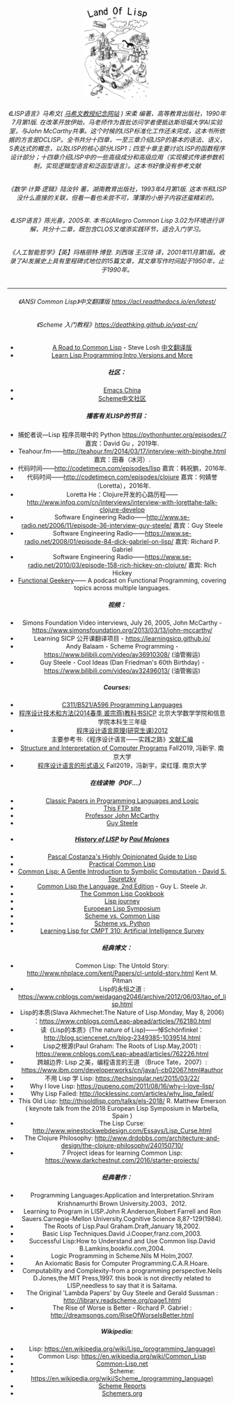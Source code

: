 <div align=center><img src="./images/LandOfLisp.png" width="150px">

###### 《LISP语言》马希文( [马希文教授纪念网站](http://www.math.pku.edu.cn/teachers/mxw/) ) 宋柔 编著，高等教育出版社，1990年7月第1版. 在改革开放伊始，马老师作为首批访问学者便抵达斯坦福大学AI实验室，与John McCarthy共事。这个时候的LISP标准化工作还未完成，这本书所依据的方言是DCLISP。全书共分十四章，一至三章介绍LISP的基本的语法、语义，S表达式的概念，以及LISP的核心部分LISP1；四至十章主要讨论LISP的函数程序设计部分；十四章介绍LISP中的一些高级成分和高级应用（实现模式传递参数机制，实现逻辑型语言和泛函型语言）。这本书好像没有参考文献
###### 《数学·计算·逻辑》陆汝钤 著，湖南教育出版社，1993年4月第1版. 这本书和LISP没什么直接的关联，但看一看也未尝不可，薄薄的小册子内容还蛮精彩的。
###### 《LISP语言》陈光喜，2005年. 本书以Allegro Common Lisp 3.02为环境进行讲解，共分十二章，既包含CLOS又增添实践环节，适合入门学习。
###### 《人工智能哲学》【英】玛格丽特·博登. 刘西瑞 王汉琦 译，2001年11月第1版。收录了AI发展史上具有里程碑式地位的15篇文章，其文章写作时间起于1950年，止于1990年。

*****

###### 《ANSI Common Lisp》中文翻譯版 https://acl.readthedocs.io/en/latest/
###### 《Scheme 入门教程》https://deathking.github.io/yast-cn/
* [A Road to Common Lisp](http://stevelosh.com/blog/2018/08/a-road-to-common-lisp/) - Steve Losh [中文翻译版](https://keer2345.github.io/2019/03/10/lisp-A-Road-to-Common-Lisp/)
* [Learn Lisp Programming:Intro,Versions,and More](https://www.whoishostingthis.com/resources/lisp/)

##### 社区：
- [Emacs China](https://emacs-china.org/)
- [Scheme中文社区](http://theschemer.org/)


##### 播客有关LISP的节目：
* 捕蛇者说—Lisp 程序员眼中的 Python https://pythonhunter.org/episodes/7  嘉宾：David Gu ，2019年.
* Teahour.fm——http://teahour.fm/2014/03/17/interview-with-binghe.html 嘉宾：田春（冰河）.
* 代码时间——http://codetimecn.com/episodes/lisp 嘉宾：韩祝鹏，2016年.
* 代码时间——http://codetimecn.com/episodes/clojure 嘉宾：何婧誉（Loretta），2016年.
* Loretta He：Clojure开发的心路历程——http://www.infoq.com/cn/interviews/interview-with-lorettahe-talk-clojure-develop
* Software Engineering Radio——http://www.se-radio.net/2006/11/episode-36-interview-guy-steele/ 嘉宾：Guy Steele
* Software Engineering Radio——https://www.se-radio.net/2008/01/episode-84-dick-gabriel-on-lisp/ 嘉宾: Richard P. Gabriel
* Software Engineering Radio——https://www.se-radio.net/2010/03/episode-158-rich-hickey-on-clojure/ 嘉宾: Rich Hickey
* [Functional Geekery](https://www.functionalgeekery.com/)—— A podcast on Functional Programming, covering topics across multiple languages.
##### 视频：
* Simons Foundation Video interviews, July 26, 2005, John McCarthy - https://www.simonsfoundation.org/2013/03/13/john-mccarthy/
* Learning SICP 公开课翻译项目 - https://learningsicp.github.io/
* Andy Balaam - Scheme Programming - https://www.bilibili.com/video/av36910308/ (油管搬运)
* Guy Steele - Cool Ideas (Dan Friedman's 60th Birthday) - https://www.bilibili.com/video/av32496013/ (油管搬运)
##### Courses:
* [C311/B521/A596 Programming Languages](https://cgi.soic.indiana.edu/~c311/doku.php)
* [程序设计技术和方法(2014春季 裘宗燕)教科书SICP](http://www.math.pku.edu.cn/teachers/qiuzy/progtech/) 北京大学数学学院和信息学院本科生三年级
* [程序设计语言原理(研究生课)2012](http://www.math.pku.edu.cn/teachers/qiuzy/plan/) 主要参考书:《程序设计语言——实践之路》[文献汇编](http://www.math.pku.edu.cn/teachers/qiuzy/plan/lits/index.htm)
* [Structure and Interpretation of Computer Programs](https://cs.nju.edu.cn/xyfeng/teaching/SICP/) Fall2019, 冯新宇. 南京大学
* [程序设计语言的形式语义](https://cs.nju.edu.cn/hongjin/teaching/semantics/index.htm) Fall2019，冯新宇，梁红瑾. 南京大学
##### 在线读物（PDF...）
* [Classic Papers in Programming Languages and Logic](http://www.cs.cmu.edu/~crary/819-f09/)
* [This FTP site](http://okmij.org/ftp/)
* [Professor John McCarthy](http://jmc.stanford.edu/index.html)
* [Guy Steele](https://www.researchgate.net/profile/Guy_Steele) 
* ##### [History of LISP](http://www.softwarepreservation.org/projects/LISP) by [Paul Mcjones](https://mcjones.org/)
* [Pascal Costanza's Highly Opinionated Guide to Lisp](http://www.p-cos.net/lisp/guide.html)
* [Practical Common Lisp](http://www.gigamonkeys.com/book/)
* [Common Lisp: A Gentle Introduction to Symbolic Computation - David S. Touretzky](http://www.cs.cmu.edu/~dst/LispBook/)
* [Common Lisp the Language, 2nd Edition](http://www-prod-gif.supelec.fr/docs/cltl/clm/clm.html) - Guy L. Steele Jr.
* [The Common Lisp Cookbook](https://lispcookbook.github.io/cl-cookbook/)
* [Lisp journey](https://lisp-journey.gitlab.io/)
* [European Lisp Symposium](https://european-lisp-symposium.org/)
* [Scheme vs. Common Lisp](http://www.cs.utexas.edu/~novak/schemevscl.html)
* [Scheme vs. Python](https://people.eecs.berkeley.edu/~bh/proglang.html)
* [Learning Lisp for CMPT 310: Artificial Intelligence Survey](https://www2.cs.sfu.ca/CourseCentral/310/pwfong/Lisp/)
##### 经典博文：
* Common Lisp: The Untold Story: http://www.nhplace.com/kent/Papers/cl-untold-story.html Kent M. Pitman
* Lisp的永恒之道 : https://www.cnblogs.com/weidagang2046/archive/2012/06/03/tao_of_lisp.html
* Lisp的本质(Slava Akhmechet:The Nature of Lisp.Monday, May 8, 2006) ：https://www.cnblogs.com/Leap-abead/articles/762180.html
* 读《Lisp的本质》(The nature of Lisp)——悼Schönfinkel：http://blog.sciencenet.cn/blog-2349385-1039514.html
* Lisp之根源(Paul Graham: The Roots of Lisp.May,2001) : https://www.cnblogs.com/Leap-abead/articles/762226.html
* 跨越边界: Lisp 之美，编程语言的王道 （Bruce Tate，2007）: https://www.ibm.com/developerworks/cn/java/j-cb02067.html#author
* 不用 Lisp 学 Lisp: https://techsingular.net/2015/03/22/
* Why I love Lisp: https://pupeno.com/2011/08/16/why-i-love-lisp/ 
* Why Lisp Failed: http://locklessinc.com/articles/why_lisp_failed/
* This Old Lisp: http://thisoldlisp.com/talks/els-2018/ R. Matthew Emerson ( keynote talk from the 2018 European Lisp Symposium in Marbella, Spain )
* The Lisp Curse: http://www.winestockwebdesign.com/Essays/Lisp_Curse.html
* The Clojure Philosophy: http://www.drdobbs.com/architecture-and-design/the-clojure-philosophy/240150710/
* 7 Project ideas for learning Common Lisp: <https://www.darkchestnut.com/2016/starter-projects/>
##### 经典著作：
* Programming Languages:Application and Interpretation.Shriram Krishnamurthi Brown University.2003、2012.
* Learning to Program in LISP.John R.Anderson,Robert Farrell and Ron Sauers.Carnegie-Mellon University.Cognitive Science 8,87-129(1984).
* The Roots of Lisp.Paul Graham.Draft,January 18,2002.
* Basic Lisp Techniques.David J.Cooper,franz.com,2003.
* Successful Lisp:How to Understand and Use Common lisp.David B.Lamkins,bookfix.com,2004.
* Logic Programming in Scheme.Nils M Holm,2007.
* An Axiomatic Basis for Computer Programming.C.A.R.Hoare.
* Computability and Complexity-from a programming perspective.Neils D.Jones,the MIT Press,1997. this book is not directly related to LISP,needless to say that it is Saitama.
* The Original 'Lambda Papers' by Guy Steele and Gerald Sussman : http://library.readscheme.org/page1.html
* The Rise of Worse is Better - Richard P. Gabriel : http://dreamsongs.com/RiseOfWorseIsBetter.html
##### Wikipedia:
* Lisp: https://en.wikipedia.org/wiki/Lisp_(programming_language)
* Common Lisp: https://en.wikipedia.org/wiki/Common_Lisp
* [Common-Lisp.net](https://common-lisp.net/)
* Scheme: https://en.wikipedia.org/wiki/Scheme_(programming_language)
* [Scheme Reports](http://www.scheme-reports.org/)
* [Schemers.org](https://schemers.org/)

